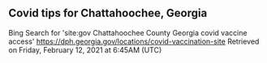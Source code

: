 ## Covid tips for Chattahoochee, Georgia

Bing Search for 'site:gov Chattahoochee County Georgia covid vaccine access'
https://dph.georgia.gov/locations/covid-vaccination-site
Retrieved on Friday, February 12, 2021 at 6:45AM (UTC)